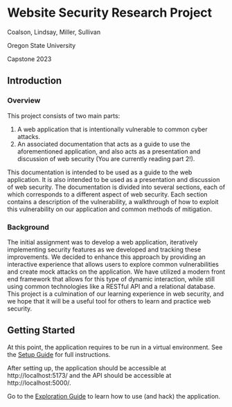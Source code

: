 # Website Security Research Project
Coalson, Lindsay, Miller, Sullivan

Oregon State University

Capstone 2023

## Introduction

### Overview

This project consists of two main parts: 
1. A web application that is intentionally vulnerable to common cyber attacks.
2. An associated documentation that acts as a guide to use the aforementioned application, and also acts as a presentation and discussion of web security (You are currently reading part 2!).

This documentation is intended to be used as a guide to the web application. It is also intended to be used as a presentation and discussion of web security. The documentation is divided into several sections, each of which corresponds to a different aspect of web security. Each section contains a description of the vulnerability, a walkthrough of how to exploit this vulnerability on our application and common methods of mitigation.

### Background

The initial assignment was to develop a web application, iteratively implementing security features as we developed and tracking these improvements. We decided to enhance this approach by providing an interactive experience that allows users to explore common vulnerabilities and create mock attacks on the application. We have utilized a modern front end framework that allows for this type of dynamic interaction, while still using common technologies like a RESTful API and a relational database. This project is a culmination of our learning experience in web security, and we hope that it will be a useful tool for others to learn and practice web security.

## Getting Started

At this point, the application requires to be run in a virtual environment. See the [Setup Guide](setup.md) for full instructions. 

After setting up, the application should be accessible at http://localhost:5173/ and the API should be accessible at http://localhost:5000/. 

Go to the [Exploration Guide](exploration_guide.md) to learn how to use (and hack) the application. 